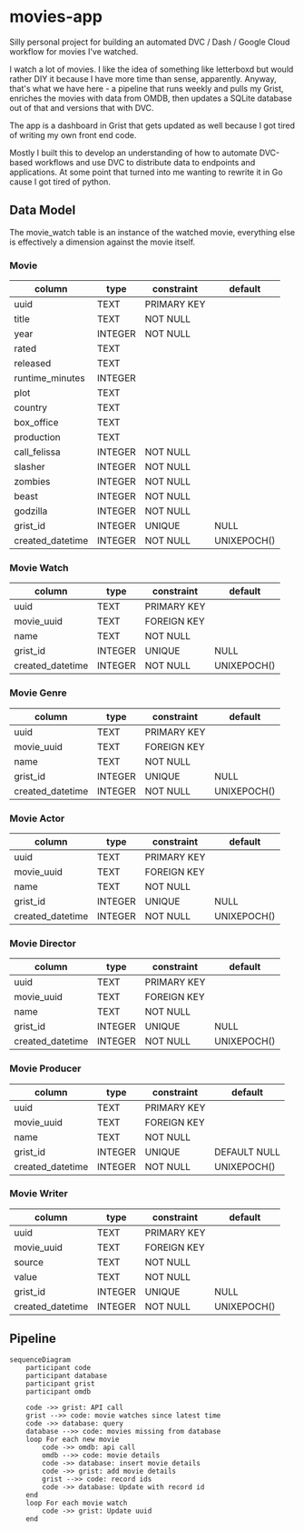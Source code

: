 # movies-app
Silly personal project for building an automated DVC / Dash / Google Cloud workflow for movies I've watched.

I watch a lot of movies. I like the idea of something like letterboxd but would rather DIY it because I have more time than sense, apparently. Anyway, that's what we have here - a pipeline that runs weekly and pulls my Grist, enriches the movies with data from OMDB, then updates a SQLite database out of that and versions that with DVC.

The app is a dashboard in Grist that gets updated as well because I got tired of writing my own front end code.

Mostly I built this to develop an understanding of how to automate DVC-based workflows and use DVC to distribute data to endpoints and applications. At some point that turned into me wanting to rewrite it in Go cause I got tired of python.


## Data Model

The movie_watch table is an instance of the watched movie, everything else is effectively a dimension against the movie itself.

### Movie

| column           | type    | constraint  | default     |
| ---------------- | ------- | ----------- | ----------- |
| uuid             | TEXT    | PRIMARY KEY |             |
| title            | TEXT    | NOT NULL    |             |
| year             | INTEGER | NOT NULL    |             |
| rated            | TEXT    |             |             |
| released         | TEXT    |             |             |
| runtime_minutes  | INTEGER |             |             |
| plot             | TEXT    |             |             |
| country          | TEXT    |             |             |
| box_office       | TEXT    |             |             |
| production       | TEXT    |             |             |
| call_felissa     | INTEGER | NOT NULL    |             |
| slasher          | INTEGER | NOT NULL    |             |
| zombies          | INTEGER | NOT NULL    |             |
| beast            | INTEGER | NOT NULL    |             |
| godzilla         | INTEGER | NOT NULL    |             |
| grist_id         | INTEGER | UNIQUE      | NULL        |
| created_datetime | INTEGER | NOT NULL    | UNIXEPOCH() |

### Movie Watch

| column           | type    | constraint  | default     |
| ---------------- | ------- | ----------- | ----------- |
| uuid             | TEXT    | PRIMARY KEY |             |
| movie_uuid       | TEXT    | FOREIGN KEY |             |
| name             | TEXT    | NOT NULL    |             |
| grist_id         | INTEGER | UNIQUE      | NULL        |
| created_datetime | INTEGER | NOT NULL    | UNIXEPOCH() |


### Movie Genre
| column           | type    | constraint  | default     |
| ---------------- | ------- | ----------- | ----------- |
| uuid             | TEXT    | PRIMARY KEY |             |
| movie_uuid       | TEXT    | FOREIGN KEY |             |
| name             | TEXT    | NOT NULL    |             |
| grist_id         | INTEGER | UNIQUE      | NULL        |
| created_datetime | INTEGER | NOT NULL    | UNIXEPOCH() |

### Movie Actor

| column           | type    | constraint  | default     |
| ---------------- | ------- | ----------- | ----------- |
| uuid             | TEXT    | PRIMARY KEY |             |
| movie_uuid       | TEXT    | FOREIGN KEY |             |
| name             | TEXT    | NOT NULL    |             |
| grist_id         | INTEGER | UNIQUE      | NULL        |
| created_datetime | INTEGER | NOT NULL    | UNIXEPOCH() |

### Movie Director

| column           | type    | constraint  | default     |
| ---------------- | ------- | ----------- | ----------- |
| uuid             | TEXT    | PRIMARY KEY |             |
| movie_uuid       | TEXT    | FOREIGN KEY |             |
| name             | TEXT    | NOT NULL    |             |
| grist_id         | INTEGER | UNIQUE      | NULL        |
| created_datetime | INTEGER | NOT NULL    | UNIXEPOCH() |

### Movie Producer

| column           | type    | constraint  | default      |
| ---------------- | ------- | ----------- | ------------ |
| uuid             | TEXT    | PRIMARY KEY |              |
| movie_uuid       | TEXT    | FOREIGN KEY |              |
| name             | TEXT    | NOT NULL    |              |
| grist_id         | INTEGER | UNIQUE      | DEFAULT NULL |
| created_datetime | INTEGER | NOT NULL    | UNIXEPOCH()  |

### Movie Writer

| column           | type    | constraint  | default     |
| ---------------- | ------- | ----------- | ----------- |
| uuid             | TEXT    | PRIMARY KEY |             |
| movie_uuid       | TEXT    | FOREIGN KEY |             |
| source           | TEXT    | NOT NULL    |             |
| value            | TEXT    | NOT NULL    |             |
| grist_id         | INTEGER | UNIQUE      | NULL        |
| created_datetime | INTEGER | NOT NULL    | UNIXEPOCH() |

## Pipeline

```mermaid
sequenceDiagram
    participant code
    participant database
    participant grist
    participant omdb

    code ->> grist: API call
    grist -->> code: movie watches since latest time
    code ->> database: query
    database -->> code: movies missing from database
    loop For each new movie
        code ->> omdb: api call
        omdb -->> code: movie details
        code ->> database: insert movie details
        code ->> grist: add movie details
        grist -->> code: record ids
        code ->> database: Update with record id
    end
    loop For each movie watch
        code ->> grist: Update uuid
    end
```